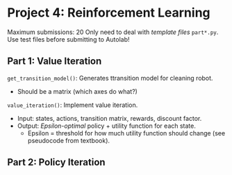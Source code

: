 # Project 4: Reinforcement Learning

Maximum submissions: 20
Only need to deal with _template files_ `part*.py`.
Use test files before submitting to Autolab!

## Part 1: Value Iteration

`get_transition_model()`: Generates ttransition model for cleaning robot.
 - Should be a matrix (which axes do what?)

`value_iteration()`: Implement value iteration.
 - Input: states, actions, transition matrix, rewards, discount factor.
 - Output: _Epsilon-optimal_ policy + utility function for each state. 
	 - Epsilon = threshold for how much utility function should change (see pseudocode from textbook).


## Part 2: Policy Iteration






